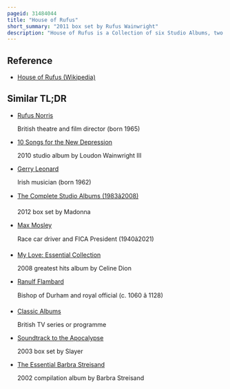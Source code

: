 ```yaml
---
pageid: 31484044
title: "House of Rufus"
short_summary: "2011 box set by Rufus Wainwright"
description: "House of Rufus is a Collection of six Studio Albums, two live Albums, four additional Albums of previously unreleased Material, and six Dvds recorded by canadian-american singer-songwriter Rufus Wainwright, reissued as a 19-disc Box set in the United Kingdom on July 18, 2011. Wainwright's official Site claims the Collection spans rufus' entire Career and represents the most complete Collection of Rufus Wainwright Recordings to Date."
---
```


## Reference

- [House of Rufus (Wikipedia)](https://en.wikipedia.org/?curid=31484044)

## Similar TL;DR

- [Rufus Norris](/tldr/en/rufus-norris)

  British theatre and film director (born 1965)

- [10 Songs for the New Depression](/tldr/en/10-songs-for-the-new-depression)

  2010 studio album by Loudon Wainwright III

- [Gerry Leonard](/tldr/en/gerry-leonard)

  Irish musician (born 1962)

- [The Complete Studio Albums (1983â2008)](/tldr/en/the-complete-studio-albums-19832008)

  2012 box set by Madonna

- [Max Mosley](/tldr/en/max-mosley)

  Race car driver and FICA President (1940â2021)

- [My Love: Essential Collection](/tldr/en/my-love-essential-collection)

  2008 greatest hits album by Celine Dion

- [Ranulf Flambard](/tldr/en/ranulf-flambard)

  Bishop of Durham and royal official (c. 1060 â 1128)

- [Classic Albums](/tldr/en/classic-albums)

  British TV series or programme

- [Soundtrack to the Apocalypse](/tldr/en/soundtrack-to-the-apocalypse)

  2003 box set by Slayer

- [The Essential Barbra Streisand](/tldr/en/the-essential-barbra-streisand)

  2002 compilation album by Barbra Streisand
